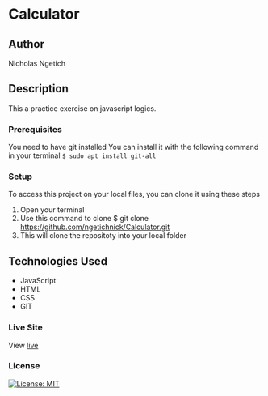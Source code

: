# Calculator
## Author
Nicholas Ngetich
## Description
This a practice exercise on javascript logics.
### Prerequisites
You need to have git installed
You can install it with the following command in your terminal
`$ sudo apt install git-all`
### Setup
To access this project on your local files, you can clone it using these steps
1. Open your terminal
1. Use this command to clone $ git clone https://github.com/ngetichnick/Calculator.git
1. This will clone the repositoty into your local folder
## Technologies Used
- JavaScript
- HTML
- CSS
- GIT
### Live Site
View [live](https://ngetichnick.github.io/Calculator/)
### License
 [![License: MIT](https://img.shields.io/badge/License-MIT-yellow.svg)](/LICENSE)
